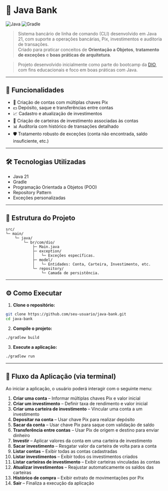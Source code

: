 # 💸 Java Bank

![Java](https://img.shields.io/badge/Java-21-blue?style=flat-square)
![Gradle](https://img.shields.io/badge/Gradle-green?style=flat-square)

> Sistema bancário de linha de comando (CLI) desenvolvido em Java 21, com suporte a operações bancárias, Pix, investimentos e auditoria de transações.  
> Criado para praticar conceitos de **Orientação a Objetos**, **tratamento de exceções** e **boas práticas de arquitetura**.

> Projeto desenvolvido inicialmente como parte do bootcamp da [DIO](https://web.dio.me/), com fins educacionais e foco em boas práticas com Java.

---

## 🚀 Funcionalidades

- 📌 Criação de contas com múltiplas chaves Pix  
- 💵 Depósito, saque e transferências entre contas  
- 📈 Cadastro e atualização de investimentos  
- 🧾 Criação de carteiras de investimento associadas às contas  
- 📊 Auditoria com histórico de transações detalhado  
- 🛡️ Tratamento robusto de exceções (conta não encontrada, saldo insuficiente, etc.)

---

## 🛠️ Tecnologias Utilizadas

- Java 21
- Gradle
- Programação Orientada a Objetos (POO)
- Repository Pattern
- Exceções personalizadas

---

## 📁 Estrutura do Projeto

```
src/
└─ main/
    └─ java/
        └─ br/com/dio/
            ├─ Main.java
            ├─ exception/
            │   └─ Exceções específicas.
            ├─ model/
            │   └─ Entidades: Conta, Carteira, Investimento, etc.
            └─ repository/
                └─ Camada de persistência.
```

---

## ⚙️ Como Executar

1. **Clone o repositório:**

```bash
git clone https://github.com/seu-usuario/java-bank.git
cd java-bank
```

2. **Compile o projeto:**

```bash
./gradlew build
```

3. **Execute a aplicação:**

```bash
./gradlew run
```

---

## 🧩 Fluxo da Aplicação (via terminal)

Ao iniciar a aplicação, o usuário poderá interagir com o seguinte menu:

1. **Criar uma conta** – Informar múltiplas chaves Pix e valor inicial  
2. **Criar um investimento** – Definir taxa de rendimento e valor inicial  
3. **Criar uma carteira de investimento** – Vincular uma conta a um investimento  
4. **Depositar na conta** – Usar chave Pix para realizar depósito  
5. **Sacar da conta** – Usar chave Pix para saque com validação de saldo  
6. **Transferência entre contas** – Usar Pix de origem e destino para enviar dinheiro  
7. **Investir** – Aplicar valores da conta em uma carteira de investimento  
8. **Sacar investimento** – Resgatar valor da carteira de volta para a conta  
9. **Listar contas** – Exibir todas as contas cadastradas  
10. **Listar investimentos** – Exibir todos os investimentos criados  
11. **Listar carteiras de investimento** – Exibir carteiras vinculadas às contas  
12. **Atualizar investimentos** – Reajustar automaticamente os saldos das carteiras  
13. **Histórico de compra** – Exibir extrato de movimentações por Pix  
14. **Sair** – Finaliza a execução da aplicação
